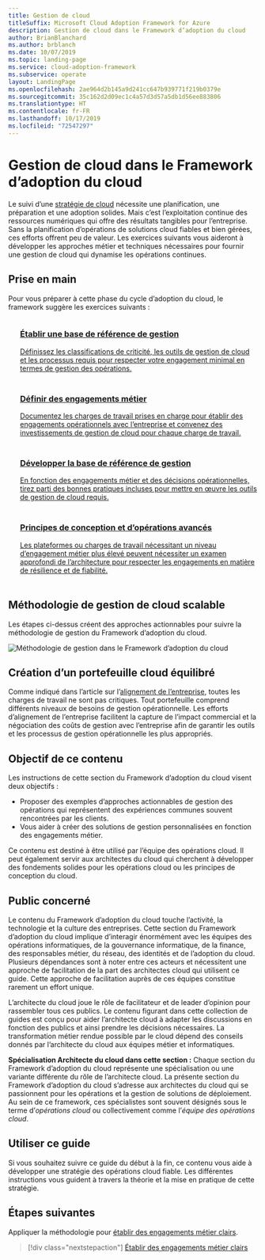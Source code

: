 ```yaml
---
title: Gestion de cloud
titleSuffix: Microsoft Cloud Adoption Framework for Azure
description: Gestion de cloud dans le Framework d’adoption du cloud
author: BrianBlanchard
ms.author: brblanch
ms.date: 10/07/2019
ms.topic: landing-page
ms.service: cloud-adoption-framework
ms.subservice: operate
layout: LandingPage
ms.openlocfilehash: 2ae964d2b145a9d241cc647b939771f219b0379e
ms.sourcegitcommit: 35c162d2d09ec1c4a57d3d57a5db1d56ee883806
ms.translationtype: HT
ms.contentlocale: fr-FR
ms.lasthandoff: 10/17/2019
ms.locfileid: "72547297"
---
```

# <a name="cloud-management-in-the-cloud-adoption-framework"></a>Gestion de cloud dans le Framework d’adoption du cloud

Le suivi d’une [stratégie de cloud](../strategy/index.md) nécessite une planification, une préparation et une adoption solides. Mais c’est l’exploitation continue des ressources numériques qui offre des résultats tangibles pour l’entreprise. Sans la planification d’opérations de solutions cloud fiables et bien gérées, ces efforts offrent peu de valeur. Les exercices suivants vous aideront à développer les approches métier et techniques nécessaires pour fournir une gestion de cloud qui dynamise les opérations continues.

## <a name="getting-started"></a>Prise en main

Pour vous préparer à cette phase du cycle d’adoption du cloud, le framework suggère les exercices suivants :

<!-- markdownlint-disable MD033 -->
<ul class="panelContent cardsF">
    <li style="display: flex; flex-direction: column;">
        <a href="./azure-management-guide/index.md">
            <div class="cardSize">
                <div class="cardPadding" style="padding-bottom:10px;">
                    <div class="card" style="padding-bottom:10px;">
                        <div class="cardImageOuter">
                            <div class="cardImage">
                                <img alt="" src="../_images/icons/1.png" data-linktype="external">
                            </div>
                        </div>
                        <div class="cardText" style="padding-left:0px;">
                            <h3>Établir une base de référence de gestion</h3>
Définissez les classifications de criticité, les outils de gestion de cloud et les processus requis pour respecter votre engagement minimal en termes de gestion des opérations.
                        </div>
                    </div>
                </div>
            </div>
        </a>
    </li>
    <li style="display: flex; flex-direction: column;">
        <a href="./considerations/business-alignment.md">
            <div class="cardSize">
                <div class="cardPadding" style="padding-bottom:10px;">
                    <div class="card" style="padding-bottom:10px;">
                        <div class="cardImageOuter">
                            <div class="cardImage">
                                <img alt="" src="../_images/icons/2.png" data-linktype="external">
                            </div>
                        </div>
                        <div class="cardText" style="padding-left:0px;">
                            <h3>Définir des engagements métier</h3>
Documentez les charges de travail prises en charge pour établir des engagements opérationnels avec l’entreprise et convenez des investissements de gestion de cloud pour chaque charge de travail.
                        </div>
                    </div>
                </div>
            </div>
        </a>
    </li>
    <li style="display: flex; flex-direction: column;">
        <a href="./best-practices.md">
            <div class="cardSize">
                <div class="cardPadding" style="padding-bottom:10px;">
                    <div class="card" style="padding-bottom:10px;">
                        <div class="cardImageOuter">
                            <div class="cardImage">
                                <img alt="" src="../_images/icons/3.png" data-linktype="external">
                            </div>
                        </div>
                        <div class="cardText" style="padding-left:0px;">
                            <h3>Développer la base de référence de gestion</h3>
En fonction des engagements métier et des décisions opérationnelles, tirez parti des bonnes pratiques incluses pour mettre en œuvre les outils de gestion de cloud requis.
                        </div>
                    </div>
                </div>
            </div>
        </a>
    </li>
    <li style="display: flex; flex-direction: column;">
        <a href="./design-principles.md">
            <div class="cardSize">
                <div class="cardPadding" style="padding-bottom:10px;">
                    <div class="card" style="padding-bottom:10px;">
                        <div class="cardImageOuter">
                            <div class="cardImage">
                                <img alt="" src="../_images/icons/4.png" data-linktype="external">
                            </div>
                        </div>
                        <div class="cardText" style="padding-left:0px;">
                            <h3>Principes de conception et d’opérations avancés</h3>
Les plateformes ou charges de travail nécessitant un niveau d’engagement métier plus élevé peuvent nécessiter un examen approfondi de l’architecture pour respecter les engagements en matière de résilience et de fiabilité.
                        </div>
                    </div>
                </div>
            </div>
        </a>
    </li>
</ul>
<!-- markdownlint-enable MD033 -->

## <a name="scalable-cloud-management-methodology"></a>Méthodologie de gestion de cloud scalable

Les étapes ci-dessus créent des approches actionnables pour suivre la méthodologie de gestion du Framework d’adoption du cloud.

![Méthodologie de gestion dans le Framework d’adoption du cloud](../_images/manage/caf-manage.png)

## <a name="creating-a-balanced-cloud-portfolio"></a>Création d’un portefeuille cloud équilibré

Comme indiqué dans l’article sur l’[alignement de l’entreprise](./considerations/business-alignment.md), toutes les charges de travail ne sont pas critiques. Tout portefeuille comprend différents niveaux de besoins de gestion opérationnelle. Les efforts d’alignement de l’entreprise facilitent la capture de l’impact commercial et la négociation des coûts de gestion avec l’entreprise afin de garantir les outils et les processus de gestion opérationnelle les plus appropriés.

## <a name="objective-of-this-content"></a>Objectif de ce contenu

Les instructions de cette section du Framework d’adoption du cloud visent deux objectifs :

- Proposer des exemples d’approches actionnables de gestion des opérations qui représentent des expériences communes souvent rencontrées par les clients.
- Vous aider à créer des solutions de gestion personnalisées en fonction des engagements métier.

Ce contenu est destiné à être utilisé par l’équipe des opérations cloud. Il peut également servir aux architectes du cloud qui cherchent à développer des fondements solides pour les opérations cloud ou les principes de conception du cloud.

## <a name="intended-audience"></a>Public concerné

Le contenu du Framework d’adoption du cloud touche l’activité, la technologie et la culture des entreprises. Cette section du Framework d’adoption du cloud implique d’interagir énormément avec les équipes des opérations informatiques, de la gouvernance informatique, de la finance, des responsables métier, du réseau, des identités et de l’adoption du cloud. Plusieurs dépendances sont à noter entre ces acteurs et nécessitent une approche de facilitation de la part des architectes cloud qui utilisent ce guide. Cette approche de facilitation auprès de ces équipes constitue rarement un effort unique.

L’architecte du cloud joue le rôle de facilitateur et de leader d’opinion pour rassembler tous ces publics. Le contenu figurant dans cette collection de guides est conçu pour aider l’architecte cloud à adapter les discussions en fonction des publics et ainsi prendre les décisions nécessaires. La transformation métier rendue possible par le cloud dépend des conseils donnés par l’architecte du cloud aux équipes métier et informatiques.

**Spécialisation Architecte du cloud dans cette section :** Chaque section du Framework d’adoption du cloud représente une spécialisation ou une variante différente du rôle de l’architecte cloud. La présente section du Framework d’adoption du cloud s’adresse aux architectes du cloud qui se passionnent pour les opérations et la gestion de solutions de déploiement. Au sein de ce framework, ces spécialistes sont souvent désignés sous le terme d’*opérations cloud* ou collectivement comme l’*équipe des opérations cloud*.

## <a name="use-this-guide"></a>Utiliser ce guide

Si vous souhaitez suivre ce guide du début à la fin, ce contenu vous aide à développer une stratégie des opérations cloud fiable. Les différentes instructions vous guident à travers la théorie et la mise en pratique de cette stratégie.

<!-- For a crash course on the theory and quick access to Azure implementation, get started with the [governance guides overview](./guide/index.md). Using this guidance, you can start small and iteratively improve your governance needs in parallel with cloud adoption efforts. -->

## <a name="next-steps"></a>Étapes suivantes

Appliquer la méthodologie pour [établir des engagements métier clairs](./considerations/business-alignment.md).

> [!div class="nextstepaction"]
> [Établir des engagements métier clairs](./considerations/business-alignment.md)
